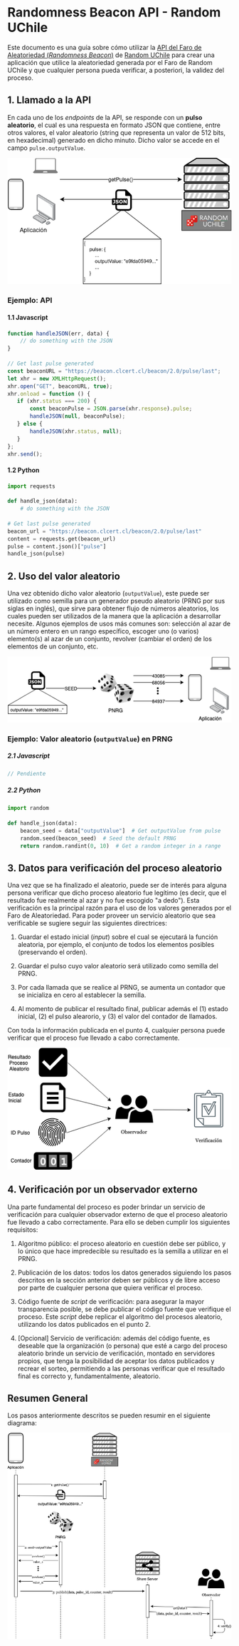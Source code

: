 # Randomness Beacon API - Random UChile

Este documento es una guía sobre cómo utilizar la [API del Faro de Aleatoriedad (*Randomness Beacon*)](https://random.uchile.cl/development) de [Random UChile](https://random.uchile.cl) para crear una aplicación que utilice 
la aleatoriedad generada por el Faro de Random UChile y que cualquier persona pueda verificar, a posteriori, la validez del proceso.

## 1. Llamado a la API

En cada uno de los *endpoints* de la API, se responde con un **pulso aleatorio**, el cual es una respuesta en formato JSON que contiene, entre otros valores, el valor aleatorio (string que representa un valor de 512 bits, en hexadecimal) generado en dicho minuto. Dicho valor se accede en el campo `pulse.outputValue`. 

<p align="center">
    <img alt="API Random Uchile" src="img/api-call.png"/>
</p>

### Ejemplo: API

#### 1.1 Javascript
```javascript
function handleJSON(err, data) {
    // do something with the JSON
}

// Get last pulse generated
const beaconURL = "https://beacon.clcert.cl/beacon/2.0/pulse/last";
let xhr = new XMLHttpRequest();
xhr.open("GET", beaconURL, true);
xhr.onload = function () {
   if (xhr.status === 200) {
       const beaconPulse = JSON.parse(xhr.response).pulse;
       handleJSON(null, beaconPulse);
   } else {
       handleJSON(xhr.status, null);
   }
};
xhr.send();
```

#### 1.2 Python
```python
import requests

def handle_json(data):
    # do something with the JSON

# Get last pulse generated
beacon_url = "https://beacon.clcert.cl/beacon/2.0/pulse/last"
content = requests.get(beacon_url)
pulse = content.json()["pulse"]
handle_json(pulse)
```

## 2. Uso del valor aleatorio

Una vez obtenido dicho valor aleatorio (`outputValue`), este puede ser utilizado como semilla para un generador pseudo aleatorio (PRNG por sus siglas en inglés), que sirve para obtener flujo de números aleatorios, los cuales pueden ser utilizados de la manera que la aplicación a desarrollar necesite. Algunos ejemplos de usos más comunes son: selección al azar de un número entero en un rango específico, escoger uno (o varios) elemento(s) al azar de un conjunto, revolver (cambiar el orden) de los elementos de un conjunto, etc.

<p align="center">
    <img alt="Pseudo Random Number Generator" src="img/prng.png"/>
</p>

### Ejemplo: Valor aleatorio (`outputValue`) en PRNG

##### 2.1 Javascript
```javascript
// Pendiente
```

##### 2.2 Python
```python
import random

def handle_json(data):
    beacon_seed = data["outputValue"]  # Get outputValue from pulse
    random.seed(beacon_seed)  # Seed the default PRNG
    return random.randint(0, 10)  # Get a random integer in a range
```

## 3. Datos para verificación del proceso aleatorio

Una vez que se ha finalizado el aleatorio, puede ser de interés para alguna persona verificar que dicho proceso aleatorio fue legítimo (es decir, que el resultado fue realmente al azar y no fue escogido "a dedo"). Esta verificación es la principal razón para el uso de los valores generados por el Faro de Aleatoriedad. Para poder proveer un servicio aleatorio que sea verificable se sugiere seguir las siguientes directrices:

1. Guardar el estado inicial (*input*) sobre el cual se ejecutará la función aleatoria, por ejemplo, el conjunto de todos los elementos posibles (preservando el orden).

2. Guardar el pulso cuyo valor aleatorio será utilizado como semilla del PRNG.

3. Por cada llamada que se realice al PRNG, se aumenta un contador que se inicializa en cero al establecer la semilla.

4. Al momento de publicar el resultado final, publicar además el (1) estado inicial, (2) el pulso alearorio, y (3) el valor del contador de llamados.

Con toda la información publicada en el punto 4, cualquier persona puede verificar que el proceso fue llevado a cabo correctamente.

<p align="center">
    <img alt="Verificación API Random Uchile" src="img/verification.png"/>
</p>

<!-- TODO: Agregar código ejemplo --> 

## 4. Verificación por un observador externo 

Una parte fundamental del proceso es poder brindar un servicio de verificación para cualquier observador externo de que el proceso aleatorio fue llevado a cabo correctamente. Para ello se deben cumplir los siguientes requisitos:

1. Algoritmo público: el proceso aleatorio en cuestión debe ser público, y lo único que hace impredecible su resultado es la semilla a utilizar en el PRNG.

2. Publicación de los datos: todos los datos generados siguiendo los pasos descritos en la sección anterior deben ser públicos y de libre acceso por parte de cualquier persona que quiera verificar el proceso.

3. Código fuente de *script* de verificación: para asegurar la mayor transparencia posible, se debe publicar el código fuente que verifique el proceso. Este *script* debe replicar el algoritmo del procesos aleatorio, utilizando los datos publicados en el punto 2. 

4. [Opcional] Servicio de verificación: además del código fuente, es deseable que la organización (o persona) que esté a cargo del proceso aleatorio brinde un servicio de verificación, montado en servidores propios, que tenga la posibilidad de aceptar los datos publicados y recrear el sorteo, permitiendo a las personas verificar que el resultado final es correcto y, fundamentalmente, aleatorio.

## Resumen General

Los pasos anteriormente descritos se pueden resumir en el siguiente diagrama:

<p align="center">
    <img alt="Diagrama de Secuencia uso API Random Uchile" src="img/sequence-diagram-api.png"/>
</p>
